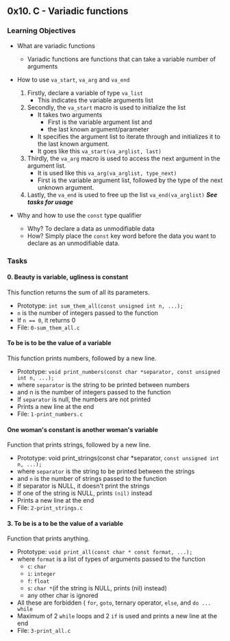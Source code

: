 ## 0x10. C - Variadic functions
### Learning Objectives
- What are variadic functions
	- Variadic functions are functions that can take a variable number of arguments
- How to use `va_start`, `va_arg` and `va_end`
	1. Firstly, declare a variable of type `va_list`
		- This indicates the variable arguments list
	2. Secondly, the `va_start` macro is used to initialize the list
		- It takes two arguments
			- First is the variable argument list and
			- the last known argument/parameter
		- It specifies the argument list to iterate through and initializes it to the last known argument.
		- It goes like this `va_start(va_arglist, last)`
	3. Thirdly, the `va_arg` macro is used to access the next argument in the argument list.
		- It is used like this `va_arg(va_arglist, type_next)`
		- First is the variable argument list, followed by the type of the next unknown argument.
	4. Lastly, the `va_end` is used to free up the list `va_end(va_arglist)`
***See tasks for usage***

- Why and how to use the `const` type qualifier
	- Why? To declare a data as unmodifiable data
	- How? Simply place the `const` key word before the data you want to declare as an unmodifiable data.

### Tasks
#### 0. Beauty is variable, ugliness is constant
This function returns the sum of all its parameters.
- Prototype: `int sum_them_all(const unsigned int n, ...);`
- `n` is the number of integers passed to the function
- If `n == 0`, it returns 0
- File: `0-sum_them_all.c`
#### To be is to be the value of a variable
This function prints numbers, followed by a new line.
- Prototype: `void print_numbers(const char *separator, const unsigned int n, ...);`
- where `separator` is the string to be printed between numbers
- and n is the number of integers passed to the function
- If `separator` is null, the numbers are not printed
-  Prints a new line at the end
- File: `1-print_numbers.c`
#### One woman's constant is another woman's variable
Function that prints strings, followed by a new line.
- Prototype: void print_strings(const char *separator, `const unsigned int n, ...);`
- where `separator` is the string to be printed between the strings
- and `n` is the number of strings passed to the function
- If separator is NULL, it doesn't print the strings
- If one of the string is NULL, prints `(nil)` instead
- Prints a new line at the end
- File: `2-print_strings.c`
#### 3. To be is a to be the value of a variable
Function that prints anything.
- Prototype: `void print_all(const char * const format, ...);`
- where `format` is a list of types of arguments passed to the function
	- `c`: `char`
	- `i`: `integer`
	- `f`: `float`
	- `s`: `char *`(if the string is NULL, prints (nil) instead)
	- any other char is ignored
- All these are forbidden ( `for`, `goto`, ternary operator, `else`, and `do ... while`
- Maximum of 2 `while` loops and 2 `if` is used and prints a new line at the end
- File: `3-print_all.c`
